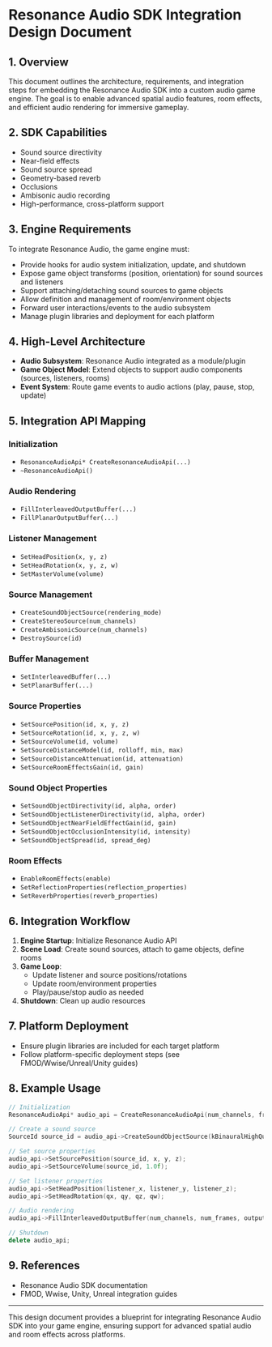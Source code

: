# Resonance Audio SDK Integration Design Document

## 1. Overview
This document outlines the architecture, requirements, and integration steps for embedding the Resonance Audio SDK into a custom audio game engine. The goal is to enable advanced spatial audio features, room effects, and efficient audio rendering for immersive gameplay.

## 2. SDK Capabilities
- Sound source directivity
- Near-field effects
- Sound source spread
- Geometry-based reverb
- Occlusions
- Ambisonic audio recording
- High-performance, cross-platform support

## 3. Engine Requirements
To integrate Resonance Audio, the game engine must:
- Provide hooks for audio system initialization, update, and shutdown
- Expose game object transforms (position, orientation) for sound sources and listeners
- Support attaching/detaching sound sources to game objects
- Allow definition and management of room/environment objects
- Forward user interactions/events to the audio subsystem
- Manage plugin libraries and deployment for each platform

## 4. High-Level Architecture
- **Audio Subsystem**: Resonance Audio integrated as a module/plugin
- **Game Object Model**: Extend objects to support audio components (sources, listeners, rooms)
- **Event System**: Route game events to audio actions (play, pause, stop, update)

## 5. Integration API Mapping
### Initialization
- `ResonanceAudioApi* CreateResonanceAudioApi(...)`
- `~ResonanceAudioApi()`

### Audio Rendering
- `FillInterleavedOutputBuffer(...)`
- `FillPlanarOutputBuffer(...)`

### Listener Management
- `SetHeadPosition(x, y, z)`
- `SetHeadRotation(x, y, z, w)`
- `SetMasterVolume(volume)`

### Source Management
- `CreateSoundObjectSource(rendering_mode)`
- `CreateStereoSource(num_channels)`
- `CreateAmbisonicSource(num_channels)`
- `DestroySource(id)`

### Buffer Management
- `SetInterleavedBuffer(...)`
- `SetPlanarBuffer(...)`

### Source Properties
- `SetSourcePosition(id, x, y, z)`
- `SetSourceRotation(id, x, y, z, w)`
- `SetSourceVolume(id, volume)`
- `SetSourceDistanceModel(id, rolloff, min, max)`
- `SetSourceDistanceAttenuation(id, attenuation)`
- `SetSourceRoomEffectsGain(id, gain)`

### Sound Object Properties
- `SetSoundObjectDirectivity(id, alpha, order)`
- `SetSoundObjectListenerDirectivity(id, alpha, order)`
- `SetSoundObjectNearFieldEffectGain(id, gain)`
- `SetSoundObjectOcclusionIntensity(id, intensity)`
- `SetSoundObjectSpread(id, spread_deg)`

### Room Effects
- `EnableRoomEffects(enable)`
- `SetReflectionProperties(reflection_properties)`
- `SetReverbProperties(reverb_properties)`

## 6. Integration Workflow
1. **Engine Startup**: Initialize Resonance Audio API
2. **Scene Load**: Create sound sources, attach to game objects, define rooms
3. **Game Loop**:
   - Update listener and source positions/rotations
   - Update room/environment properties
   - Play/pause/stop audio as needed
4. **Shutdown**: Clean up audio resources

## 7. Platform Deployment
- Ensure plugin libraries are included for each target platform
- Follow platform-specific deployment steps (see FMOD/Wwise/Unreal/Unity guides)

## 8. Example Usage
```cpp
// Initialization
ResonanceAudioApi* audio_api = CreateResonanceAudioApi(num_channels, frames_per_buffer, sample_rate);

// Create a sound source
SourceId source_id = audio_api->CreateSoundObjectSource(kBinauralHighQuality);

// Set source properties
audio_api->SetSourcePosition(source_id, x, y, z);
audio_api->SetSourceVolume(source_id, 1.0f);

// Set listener properties
audio_api->SetHeadPosition(listener_x, listener_y, listener_z);
audio_api->SetHeadRotation(qx, qy, qz, qw);

// Audio rendering
audio_api->FillInterleavedOutputBuffer(num_channels, num_frames, output_buffer);

// Shutdown
delete audio_api;
```

## 9. References
- Resonance Audio SDK documentation
- FMOD, Wwise, Unity, Unreal integration guides

---
This design document provides a blueprint for integrating Resonance Audio SDK into your game engine, ensuring support for advanced spatial audio and room effects across platforms.
